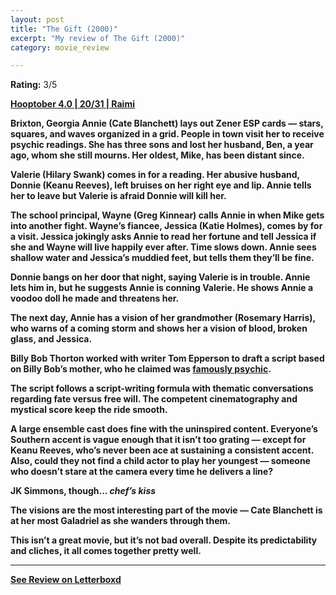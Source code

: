 ```yaml
---
layout: post
title: "The Gift (2000)"
excerpt: "My review of The Gift (2000)"
category: movie_review

---
```


**Rating:** 3/5

<b><a href="https://boxd.it/pRNg0/detail">Hooptober 4.0 | 20/31 | Raimi</a>

<b>Brixton, Georgia</b>
Annie (Cate Blanchett) lays out Zener ESP cards — stars, squares, and waves organized in a grid. People in town visit her to receive psychic readings. She has three sons and lost her husband, Ben, a year ago, whom she still mourns. Her oldest, Mike, has been distant since.

Valerie (Hilary Swank) comes in for a reading. Her abusive husband, Donnie (Keanu Reeves), left bruises on her right eye and lip. Annie tells her to leave but Valerie is afraid Donnie will kill her.

The school principal, Wayne (Greg Kinnear) calls Annie in when Mike gets into another fight. Wayne’s fiancee, Jessica (Katie Holmes), comes by for a visit. Jessica jokingly asks Annie to read her fortune and tell Jessica if she and Wayne will live happily ever after. Time slows down. Annie sees shallow water and Jessica’s muddied feet, but tells them they’ll be fine.

Donnie bangs on her door that night, saying Valerie is in trouble. Annie lets him in, but he suggests Annie is conning Valerie. He shows Annie a voodoo doll he made and threatens her.

The next day, Annie has a vision of her grandmother (Rosemary Harris), who warns of a coming storm and shows her a vision of blood, broken glass, and Jessica.

Billy Bob Thorton worked with writer Tom Epperson to draft a script based on Billy Bob’s mother, who he claimed was <a href="https://web.archive.org/web/20080303205338/http://www.billybobthornton.net/film%20gift.htm">famously psychic</a>.

The script follows a script-writing formula with thematic conversations regarding fate versus free will. The competent cinematography and mystical score keep the ride smooth.

A large ensemble cast does fine with the uninspired content. Everyone’s Southern accent is vague enough that it isn’t too grating — except for Keanu Reeves, who’s never been ace at sustaining a consistent accent. Also, could they not find a child actor to play her youngest — someone who doesn’t stare at the camera every time he delivers a line?

JK Simmons, though… <i>*chef’s kiss*</i>

The visions are the most interesting part of the movie — Cate Blanchett is at her most Galadriel as she wanders through them.

This isn’t a great movie, but it’s not bad overall. Despite its predictability and cliches, it all comes together pretty well.

<hr>

[See Review on Letterboxd](https://boxd.it/6vP2CP)
